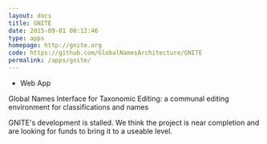 ```yaml
---
layout: docs
title: GNITE
date: 2015-09-01 00:12:46
type: apps
homepage: http://gnite.org
code: https://github.com/GlobalNamesArchitecture/GNITE
permalink: /apps/gnite/
---
```


<div class="note application">

  <ul>
    <li>Web App</li>
  </ul>

  <p>Global Names Interface for Taxonomic Editing: a communal editing
  environment for classifications and names </p>

</div>

<div class="note unreleased">GNITE's development is stalled. We think the
project is near completion and are looking for funds to bring it to a useable
level.</div>
